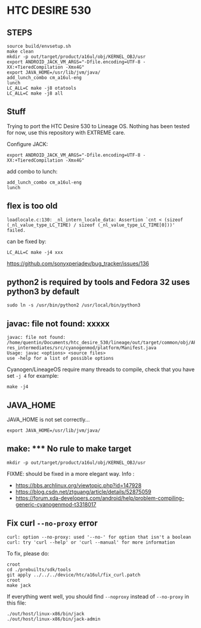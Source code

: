 # HTC DESIRE 530


## STEPS

```
source build/envsetup.sh
make clean
mkdir -p out/target/product/a16ul/obj/KERNEL_OBJ/usr
export ANDROID_JACK_VM_ARGS="-Dfile.encoding=UTF-8 -XX:+TieredCompilation -Xmx4G"
export JAVA_HOME=/usr/lib/jvm/java/
add_lunch_combo cm_a16ul-eng
lunch
LC_ALL=C make -j8 otatools
LC_ALL=C make -j8 all
```

## Stuff

Trying to port the HTC Desire 530 to Lineage OS.
Nothing has been tested for now, use this repository with EXTREME care.


Configure JACK:

```
export ANDROID_JACK_VM_ARGS="-Dfile.encoding=UTF-8 -XX:+TieredCompilation -Xmx4G"
```

add combo to lunch:

```
add_lunch_combo cm_a16ul-eng
lunch
```


## flex is too old

```
loadlocale.c:130: _nl_intern_locale_data: Assertion `cnt < (sizeof (_nl_value_type_LC_TIME) / sizeof (_nl_value_type_LC_TIME[0]))' failed.
```

can be fixed by:

```
LC_ALL=C make -j4 xxx
```

https://github.com/sonyxperiadev/bug_tracker/issues/136


## python2 is required by tools and Fedora 32 uses python3 by default

```
sudo ln -s /usr/bin/python2 /usr/local/bin/python3
```

## javac: file not found: xxxxx

```
javac: file not found: /home/quentin/Documents/htc_desire_530/lineage/out/target/common/obj/APPS/org.cyanogenmod.platform-res_intermediates/src/cyanogenmod/platform/Manifest.java
Usage: javac <options> <source files>
use -help for a list of possible options
```

Cyanogen/LineageOS require many threads to compile, check that you have set `-j 4` for example:

```
make -j4
```

## JAVA\_HOME

JAVA\_HOME is not set correctly...

```
export JAVA_HOME=/usr/lib/jvm/java/
```

## make: \*\*\* No rule to make target

```
mkdir -p out/target/product/a16ul/obj/KERNEL_OBJ/usr
```

FIXME: should be fixed in a more elegant way.
Info :
  - https://bbs.archlinux.org/viewtopic.php?id=147928
  - https://blog.csdn.net/ztguang/article/details/52875059
  - https://forum.xda-developers.com/android/help/problem-compiling-generic-cyanogenmod-t3318017

## Fix curl `--no-proxy` error

```
curl: option --no-proxy: used '--no-' for option that isn't a boolean
curl: try 'curl --help' or 'curl --manual' for more information
```

To fix, please do:

```
croot
cd ./prebuilts/sdk/tools
git apply ../../../device/htc/a16ul/fix_curl.patch
croot
make jack
```

If everything went well, you should find `--noproxy` instead of `--no-proxy` in this file:

```
./out/host/linux-x86/bin/jack
./out/host/linux-x86/bin/jack-admin
```
